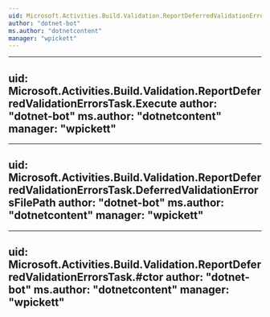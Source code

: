 ```yaml
---
uid: Microsoft.Activities.Build.Validation.ReportDeferredValidationErrorsTask
author: "dotnet-bot"
ms.author: "dotnetcontent"
manager: "wpickett"
---
```


---
uid: Microsoft.Activities.Build.Validation.ReportDeferredValidationErrorsTask.Execute
author: "dotnet-bot"
ms.author: "dotnetcontent"
manager: "wpickett"
---

---
uid: Microsoft.Activities.Build.Validation.ReportDeferredValidationErrorsTask.DeferredValidationErrorsFilePath
author: "dotnet-bot"
ms.author: "dotnetcontent"
manager: "wpickett"
---

---
uid: Microsoft.Activities.Build.Validation.ReportDeferredValidationErrorsTask.#ctor
author: "dotnet-bot"
ms.author: "dotnetcontent"
manager: "wpickett"
---
